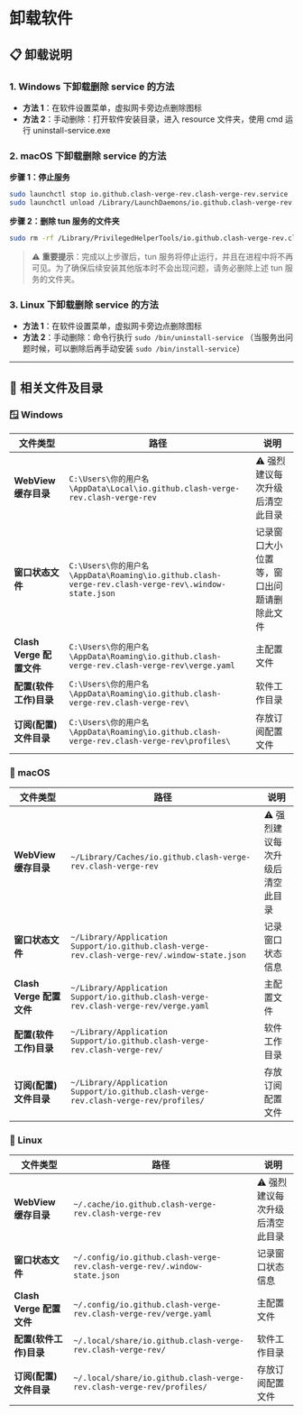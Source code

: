 # 卸载软件

## 📋 卸载说明

### 1. Windows 下卸载删除 service 的方法
- **方法 1**：在软件设置菜单，虚拟网卡旁边点删除图标
- **方法 2**：手动删除：打开软件安装目录，进入 resource 文件夹，使用 cmd 运行 uninstall-service.exe

### 2. macOS 下卸载删除 service 的方法

**步骤 1：停止服务**
```bash
sudo launchctl stop io.github.clash-verge-rev.clash-verge-rev.service
sudo launchctl unload /Library/LaunchDaemons/io.github.clash-verge-rev.clash-verge-rev.service.plist
```

**步骤 2：删除 tun 服务的文件夹**
```bash
sudo rm -rf /Library/PrivilegedHelperTools/io.github.clash-verge-rev.clash-verge-rev.service.bundle
```

> ⚠️ **重要提示**：完成以上步骤后，tun 服务将停止运行，并且在进程中将不再可见。为了确保后续安装其他版本时不会出现问题，请务必删除上述 tun 服务的文件夹。

### 3. Linux 下卸载删除 service 的方法
- **方法 1**：在软件设置菜单，虚拟网卡旁边点删除图标
- **方法 2**：手动删除：命令行执行 `sudo /bin/uninstall-service` （当服务出问题时候，可以删除后再手动安装 `sudo /bin/install-service`）

---

## 📁 相关文件及目录

### 🪟 Windows

| 文件类型 | 路径 | 说明 |
|---------|------|------|
| **WebView 缓存目录** | `C:\Users\你的用户名\AppData\Local\io.github.clash-verge-rev.clash-verge-rev` | ⚠️ 强烈建议每次升级后清空此目录 |
| **窗口状态文件** | `C:\Users\你的用户名\AppData\Roaming\io.github.clash-verge-rev.clash-verge-rev\.window-state.json` | 记录窗口大小位置等，窗口出问题请删除此文件 |
| **Clash Verge 配置文件** | `C:\Users\你的用户名\AppData\Roaming\io.github.clash-verge-rev.clash-verge-rev\verge.yaml` | 主配置文件 |
| **配置(软件工作)目录** | `C:\Users\你的用户名\AppData\Roaming\io.github.clash-verge-rev.clash-verge-rev\` | 软件工作目录 |
| **订阅(配置)文件目录** | `C:\Users\你的用户名\AppData\Roaming\io.github.clash-verge-rev.clash-verge-rev\profiles\` | 存放订阅配置文件 |

### 🍎 macOS

| 文件类型 | 路径 | 说明 |
|---------|------|------|
| **WebView 缓存目录** | `~/Library/Caches/io.github.clash-verge-rev.clash-verge-rev` | ⚠️ 强烈建议每次升级后清空此目录 |
| **窗口状态文件** | `~/Library/Application Support/io.github.clash-verge-rev.clash-verge-rev/.window-state.json` | 记录窗口状态信息 |
| **Clash Verge 配置文件** | `~/Library/Application Support/io.github.clash-verge-rev.clash-verge-rev/verge.yaml` | 主配置文件 |
| **配置(软件工作)目录** | `~/Library/Application Support/io.github.clash-verge-rev.clash-verge-rev/` | 软件工作目录 |
| **订阅(配置)文件目录** | `~/Library/Application Support/io.github.clash-verge-rev.clash-verge-rev/profiles/` | 存放订阅配置文件 |

### 🐧 Linux

| 文件类型 | 路径 | 说明 |
|---------|------|------|
| **WebView 缓存目录** | `~/.cache/io.github.clash-verge-rev.clash-verge-rev` | ⚠️ 强烈建议每次升级后清空此目录 |
| **窗口状态文件** | `~/.config/io.github.clash-verge-rev.clash-verge-rev/.window-state.json` | 记录窗口状态信息 |
| **Clash Verge 配置文件** | `~/.config/io.github.clash-verge-rev.clash-verge-rev/verge.yaml` | 主配置文件 |
| **配置(软件工作)目录** | `~/.local/share/io.github.clash-verge-rev.clash-verge-rev/` | 软件工作目录 |
| **订阅(配置)文件目录** | `~/.local/share/io.github.clash-verge-rev.clash-verge-rev/profiles/` | 存放订阅配置文件 |
